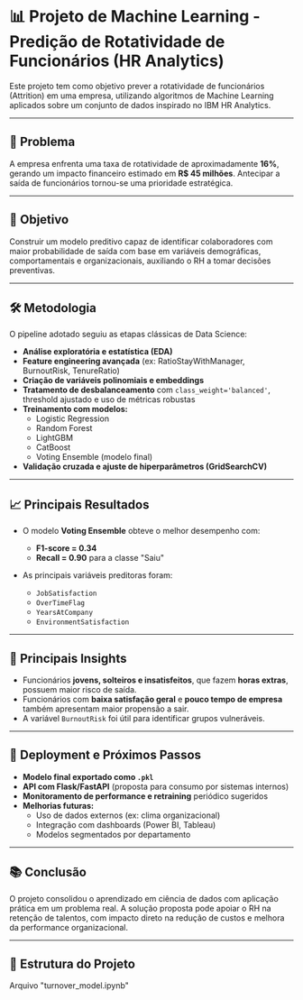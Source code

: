 # 📊 Projeto de Machine Learning - Predição de Rotatividade de Funcionários (HR Analytics)

Este projeto tem como objetivo prever a rotatividade de funcionários (Attrition) em uma empresa, utilizando algoritmos de Machine Learning aplicados sobre um conjunto de dados inspirado no IBM HR Analytics.


---

## 📌 Problema

A empresa enfrenta uma taxa de rotatividade de aproximadamente **16%**, gerando um impacto financeiro estimado em **R$ 45 milhões**. Antecipar a saída de funcionários tornou-se uma prioridade estratégica.

---

## 🎯 Objetivo

Construir um modelo preditivo capaz de identificar colaboradores com maior probabilidade de saída com base em variáveis demográficas, comportamentais e organizacionais, auxiliando o RH a tomar decisões preventivas.

---

## 🛠️ Metodologia

O pipeline adotado seguiu as etapas clássicas de Data Science:

- **Análise exploratória e estatística (EDA)**
- **Feature engineering avançada** (ex: RatioStayWithManager, BurnoutRisk, TenureRatio)
- **Criação de variáveis polinomiais e embeddings**
- **Tratamento de desbalanceamento** com `class_weight='balanced'`, threshold ajustado e uso de métricas robustas
- **Treinamento com modelos:**
  - Logistic Regression
  - Random Forest
  - LightGBM
  - CatBoost
  - Voting Ensemble (modelo final)
- **Validação cruzada e ajuste de hiperparâmetros (GridSearchCV)**

---

## 📈 Principais Resultados

- O modelo **Voting Ensemble** obteve o melhor desempenho com:
  - **F1-score = 0.34**
  - **Recall = 0.90** para a classe "Saiu"

- As principais variáveis preditoras foram:
  - `JobSatisfaction`
  - `OverTimeFlag`
  - `YearsAtCompany`
  - `EnvironmentSatisfaction`

---

## 🧠 Principais Insights

- Funcionários **jovens, solteiros e insatisfeitos**, que fazem **horas extras**, possuem maior risco de saída.
- Funcionários com **baixa satisfação geral** e **pouco tempo de empresa** também apresentam maior propensão a sair.
- A variável `BurnoutRisk` foi útil para identificar grupos vulneráveis.

---

## 🚀 Deployment e Próximos Passos

- **Modelo final exportado como `.pkl`**
- **API com Flask/FastAPI** (proposta para consumo por sistemas internos)
- **Monitoramento de performance e retraining** periódico sugeridos
- **Melhorias futuras:**
  - Uso de dados externos (ex: clima organizacional)
  - Integração com dashboards (Power BI, Tableau)
  - Modelos segmentados por departamento

---

## 📚 Conclusão

O projeto consolidou o aprendizado em ciência de dados com aplicação prática em um problema real. A solução proposta pode apoiar o RH na retenção de talentos, com impacto direto na redução de custos e melhora da performance organizacional.

---

## 📁 Estrutura do Projeto
Arquivo "turnover_model.ipynb"

